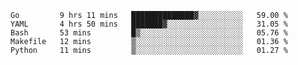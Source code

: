<!--START_SECTION:waka-->

```text
Go         9 hrs 11 mins   ██████████████▓░░░░░░░░░░   59.00 %
YAML       4 hrs 50 mins   ███████▓░░░░░░░░░░░░░░░░░   31.05 %
Bash       53 mins         █▒░░░░░░░░░░░░░░░░░░░░░░░   05.76 %
Makefile   12 mins         ▒░░░░░░░░░░░░░░░░░░░░░░░░   01.36 %
Python     11 mins         ▒░░░░░░░░░░░░░░░░░░░░░░░░   01.27 %
```

<!--END_SECTION:waka-->
